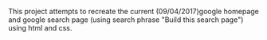 This project attempts to recreate the current (09/04/2017)google homepage and google search page (using search phrase "Build this search page") using html and css.